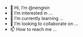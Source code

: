 - 👋 Hi, I’m @nengnin
- 👀 I’m interested in ...
- 🌱 I’m currently learning ...
- 💞️ I’m looking to collaborate on ...
- 📫 How to reach me ...

<!---
nengnin/nengnin is a ✨ special ✨ repository because its `README.md` (this file) appears on your GitHub profile.
You can click the Preview link to take a look at your changes.
--->
